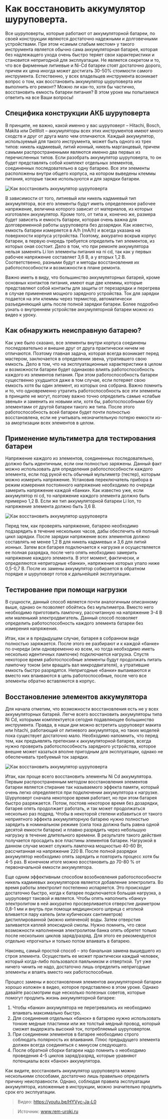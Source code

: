 # Как восстановить аккумулятор шуруповерта.
Все шуруповерты, которые работают от аккумуляторной батареи, по своей конструкции являются достаточно надежными и долговечными устройствами. При этом «самым слабым местом» у такого инструмента является обычно сама аккумуляторная батарея, которая без надлежащего ухода очень быстро теряет свои характеристики и становится непригодной для эксплуатации. Не является секретом и то, что все фирменные литиевые и Ni-Cd батареи стоят достаточно дорого, причем их цена иногда может достигать 30-50% стоимости самого инструмента. Естественно, у всех владельцев инструмента возникает вопрос о том, как восстановить аккумулятор шуруповерта или выполнить его ремонт? Можно ли как-то, хотя бы частично, восстановить емкость батареи питания? В этом уроке мы попытаемся ответить на все Ваши вопросы!

## Специфика конструкции АКБ шуруповерта

В принципе, не важно, какой именно у вас шуруповерт – Hitachi, Bosch, Makita или DeWolt – аккумуляторы всех этих инструментов имеют много сходств и друг от друга мало чем отличаются. Каждый аккумулятор, используемый для такого инструмента, может быть одного из трех типов: никель кадмиевый, литий ионный, никель марганцевый, причем самыми распространенными являются именно два первых из перечисленных типов. Если разобрать аккумулятор шуруповерта, то он будет представлять собой комплект отдельных элементов, соединенных последовательно в одну батарею. Все эти элементы расположены внутри общего корпуса, на котором выведены клеммы питания, которые также используются и для зарядки батареи.

![Как восстановить аккумулятор шуруповерта](/images/Houseworks/Master/kak-vosstanovit-akkumulyator-shurupoverta-foto.jpg 'Как восстановить аккумулятор шуруповерта')

В зависимости от того, литиевый или никель кадмиевый тип аккумулятора, все его элементы будут иметь определенное рабочее напряжение, величина которого зависит от материалов, из которых изготовлен аккумулятор. Кроме того, от типа и, конечно же, размера будет зависеть и емкость батареи, которая очень важна для долговременной работы шуруповерта без дозарядки. Как известно, емкость батареи измеряется в A/h (mA/h) и всегда указана на поверхности корпуса устройства. Поэтому, аккуратно вскрыв корпус батареи, в первую очередь требуется определить тип элементов, из которых оная состоит. Дело в том, что при ремонте аккумулятора нельзя заменять Li Ion элементы питания на ni cd, так как у первых рабочее напряжение составляет 3,6 В, а у вторых 1,2 В. Соответственно, разными будут и методы восстановления их работоспособности и возможности в плане ремонта.

Важно иметь в виду, что большинство аккумуляторных батарей, кроме основных контактов питания, имеют еще две клеммы, которые представляют собой контакты для защиты от перезарядки и перегрева в случае применения мощного зарядного устройства. Ток для зарядки подается на эти клеммы через термистор, автоматически разъединяющий цепь после полной зарядки батареи. Более подробно узнать о внутреннем устройстве аккумуляторной батареи можно из видео к уроку.

## Как обнаружить неисправную батарею?

Как уже было сказано, все элементы внутри корпуса соединены последовательно и внешне друг от друга практически ничем не отличаются. Поэтому главная задача, которая всегда возникает перед мастером, заключается в определении звена, утратившего свою емкость. Дело в том, что на эксплуатационные характеристики в целом и возможности батареи будет одинаково влиять работоспособность каждого из элементов питания. При этом работоспособность батареи существенно ухудшится даже в том случае, если потеряет свою емкость хотя бы один элемент, из которых она собрана. Важно помнить и то, что одновременно утратить работоспособность все эти элементы в принципе не могут, поэтому важно точно определить самые «слабые звенья» и заменить их новыми или, хотя бы, работоспособными б/у элементами от другой батареи такого же типа. После этого работоспособность всей батареи будет почти полностью восстановлена, если не учитывать незначительную потерю емкости из-за амортизации всех элементов в целом.

## Применение мультиметра для тестирования батареи

Напряжение каждого из элементов, соединенных последовательно, должно быть идентичным, если они полностью заряжены. Данный факт можно использовать для определения работоспособности каждого элемента, если под рукой есть обычный мультиметр (тестер), которым можно измерить напряжение. Установив переключатель прибора в режим измерения постоянного напряжение необходимо по очереди замерить напряжение каждой «банки». Как известно уже, если аккумулятор ni cd, то напряжение каждого элемента должно быть примерно 1,2 В. Если же тип аккумуляторной батареи Li Ion, то напряжение элемента должно быть 3,6 В.

![Как восстановить аккумулятор шуруповерта](/images/Houseworks/Master/kak-vosstanovit-akkumulyator-shurupoverta-testirovanie.jpg 'Как восстановить аккумулятор шуруповерта')

Перед тем, как проверять напряжение, батарею необходимо подзарядить в течение нескольких часов, дабы обеспечить ей полный цикл зарядки. После зарядки напряжение всех элементов должно составлять не менее 1,2 В для никель кадмиевых и 3,6 для литий ионных. Затем вся батарея подключается к нагрузке и осуществляется ее полная разрядка, после чего опять необходимо замерить напряжение каждого элемента. В этот момент, фактически, и определяются непригодные «банки», напряжение которых упало ниже 0,5-0,7 В. После их замены аккумулятор собирается в обратном порядке и шуруповерт готов к дальнейшей эксплуатации.

## Тестирование при помощи нагрузки

В сущности, данный способ является почти аналогичным описанному выше, однако он позволяет обойтись без мультиметра. Вместо него необходимо приготовить лампочку, рассчитанную на напряжение 3-4 В или маленький электродвигатель. Данный способ позволяет определить работоспособность каждого элемента батареи без измерения напряжения.

Итак, как и в предыдущем случае, батарея в собранном виде полностью заряжается. После этого ее разбирают и к каждой «банке» по очереди (или одновременно ко всем, но тогда необходимо иметь несколько идентичных лампочек) подключается нагрузка. Спустя некоторое время работоспособные элементы будут продолжать питать лампочку током (или вращать вал микродвигателя), а утратившие емкость быстро разрядятся. Непригодные «банки» выпаиваются и вместо них впаиваются в цепь работоспособные, после чего все элементы обратно вставляются в корпус.

## Восстановление элементов аккумулятора

Для начала отметим, что возможности восстановления есть не у всех аккумуляторных батарей. Легче всего восстановить аккумуляторы типа Ni Cd, которыми комплектуется сегодня подавляющее большинство инструмента. Правда, в наши дни можно встретить шуруповерт макита или hitachi, работающий от литиевого аккумулятора, но таких моделей пока существует достаточно мало. Необходимо напомнить, что перед тем, как предъявлять претензии к аккумуляторной батарее, всегда нужно проверить работоспособность зарядного устройства, которое внешне может казаться вполне пригодным для эксплуатации, однако не обеспечивать требуемый ток зарядки.

![Как восстановить аккумулятор шуруповерта](/images/Houseworks/Master/kak-vosstanovit-akkumulyator-shurupoverta-sovety.jpg 'Как восстановить аккумулятор шуруповерта')

Итак, как проще всего восстановить элементы Ni Cd аккумулятора. Первым распространенным методом восстановления элементов батареи является стирание так называемого эффекта памяти, который очень легко определяется при подключении аккумулятора к нагрузке. Шуруповерт сначала некоторое время работает, но при этом батарея быстро разряжается. Потом, постояв некоторое время без дозарядки, батарея опять продолжает работать, и так может продолжаться несколько раз подряд. Чтобы в некоторой степени избавиться от такого неприятного эффекта аккумуляторную батарею нужно полностью зарядить в номинальном режиме (сила тока должна быть равна одной десятой емкости батареи) и плавно разрядить через небольшую нагрузку в течение длительного времени. В результате такого действия получается просадить все пластины элементов батареи. Нагрузкой в данном случае может служить лампочка мощностью 40-60 Вт, рассчитанная на напряжение 220 В. После полной разрядки аккумулятор необходимо опять зарядить и повторить процесс хотя бы 4-5 раз. В конечном итоге можно восстановить до 70-80 % от первоначальной емкости аккумулятора.

Еще одним эффективным способом возобновления работоспособности никель кадмиевых аккумуляторов является добавление электролита. Во время работы электролит постепенно испаряется. Это происходит достаточно быстро, когда к батарее подключается большая нагрузка, а шуруповерт таковой и является. Чтобы опять наполнить «банку» электролитом в ней аккуратно просверливается отверстие диаметром 0,8-1 мм и внутрь при помощи медицинского шприца с иголкой вливается пару капель (или кубических сантиметров) дистиллированной (можно кипяченой) воды. Затем отверстия заливается каплей эпоксидной смолы. Нужно помнить, что свои возможности наполненная электролитом банка опять обретет только после нескольких циклов заряд/разряд. Для этого ее рекомендуется отдельно «прогнать» и только потом впаивать в батарею.

Наконец, самый простой способ – это банальная замена вышедшего из строя элемента. Осуществить ее может практически каждый человек, который когда-либо пользовался паяльником и отверткой. Тут уже ничего чинить не надо, достаточно лишь определить непригодные элементы и впаять вместо них работоспособные.

Процесс замены и восстановления элементов аккумуляторной батареи хорошо изложен в видео, которое представлено в этом уроке. Однако давайте рассмотрим еще несколько полезных советов, которые помогут продлить жизнь аккумуляторной батарее:

1. Чтобы «банки» аккумулятора не перегревались их необходимо впаивать максимально быстро.
2. Для соединения отдельных «банок» в батарею нужно использовать тонкие медные пластинки или же толстый медный провод, который сможет выдержать высокий ток, потребляемый шуруповертом.
3. При соединении элементов в батарее необходимо строго соблюдать полярность их впаивания. Плюс предыдущего элемента должен всегда соединяться с минусом следующего.
4. После обратной сборки батареи надо помнить о необходимо проведения 4-5 циклов заряд/разряд, которые уравняют потенциалы всех «банок» аккумулятора.

Как видите, восстановить аккумулятор шуруповерта можно несколькими способами, достаточно лишь правильно определить причину неисправности. Однако, соблюдая правила эксплуатации аккумулятора, изложенные в инструкции, можно значительно продлить срок его эксплуатации.

> Видео: https://youtu.be/HYVyc-Ja-L0

> Источник: www.rem-uroki.ru
